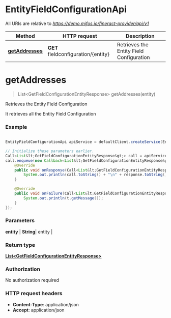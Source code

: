 # EntityFieldConfigurationApi

All URIs are relative to *https://demo.mifos.io/fineract-provider/api/v1*

Method | HTTP request | Description
------------- | ------------- | -------------
[**getAddresses**](EntityFieldConfigurationApi.md#getAddresses) | **GET** fieldconfiguration/{entity} | Retrieves the Entity Field Configuration


<a name="getAddresses"></a>
# **getAddresses**
> List&lt;GetFieldConfigurationEntityResponse&gt; getAddresses(entity)

Retrieves the Entity Field Configuration

It retrieves all the Entity Field Configuration

### Example
```java

EntityFieldConfigurationApi apiService = defaultClient.createService(EntityFieldConfigurationApi.class);

// Initialize these parameters earlier.
Call<List&lt;GetFieldConfigurationEntityResponse&gt;> call = apiService.getAddresses(entity);
call.enqueue(new Callback<List&lt;GetFieldConfigurationEntityResponse&gt;>() {
    @Override
    public void onResponse(Call<List&lt;GetFieldConfigurationEntityResponse&gt;> call, Response<List&lt;GetFieldConfigurationEntityResponse&gt;> response) {
        System.out.println(call.toString() + "\n" + response.toString());
    }

    @Override
    public void onFailure(Call<List&lt;GetFieldConfigurationEntityResponse&gt;> call, Throwable t) {
        System.out.println(t.getMessage());
    }
});

```

### Parameters

 **entity** | **String**| entity |

### Return type

[**List&lt;GetFieldConfigurationEntityResponse&gt;**](GetFieldConfigurationEntityResponse.md)

### Authorization

No authorization required

### HTTP request headers

 - **Content-Type**: application/json
 - **Accept**: application/json

